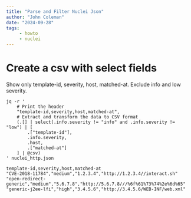 ```yaml
---
title: "Parse and Filter Nuclei Json"
author: "John Coleman"
date: "2024-09-28"
tags: 
     - howto
     - nuclei
---
```


# Create a csv with select fields

Show only template-id, severity, host, matched-at. Exclude info and low severity.

```
jq -r '
    # Print the header
    "template-id,severity,host,matched-at",
    # Extract and transform the data to CSV format
    (.[] | select(.info.severity != "info" and .info.severity != "low") | [
        .["template-id"], 
        .info.severity, 
        .host,
        .["matched-at"]
    ] | @csv)
' nuclei_http.json
```
```
template-id,severity,host,matched-at
"CVE-2018-11784","medium","1.2.3.4","http://1.2.3.4//interact.sh"
"open-redirect-generic","medium","5.6.7.8","http://5.6.7.8///%6f%61%73%74%2e%6d%65"
"generic-j2ee-lfi","high","3.4.5.6","http://3.4.5.6/WEB-INF/web.xml"
```
